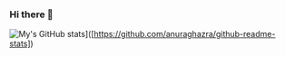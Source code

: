 ### Hi there 👋
![My's GitHub stats](https://github-readme-stats.vercel.app/api?username=VigneshwaranMurugan16&show_icons=true&theme=tokyonight&count_private=true)]([https://github.com/anuraghazra/github-readme-stats])
<!--
**VigneshwaranMurugan16/VigneshwaranMurugan16** is a ✨ _special_ ✨ repository because its `README.md` (this file) appears on your GitHub profile.

Here are some ideas to get you started:

- 🔭 I’m currently working on ...
- 🌱 I’m currently learning ...
- 👯 I’m looking to collaborate on ...
- 🤔 I’m looking for help with ...
- 💬 Ask me about ...
- 📫 How to reach me: ...
- 😄 Pronouns: ...
- ⚡ Fun fact: ...
-->
